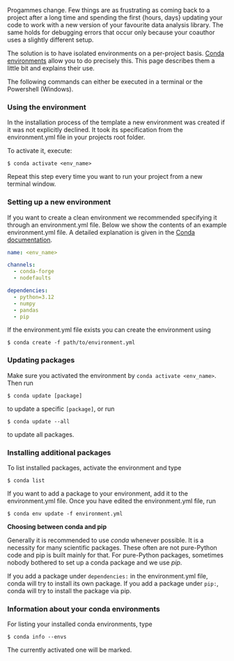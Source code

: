 Progammes change. Few things are as frustrating as coming back to a project after a long
time and spending the first {hours, days} updating your code to work with a new version
of your favourite data analysis library. The same holds for debugging errors that occur
only because your coauthor uses a slightly different setup.

The solution is to have isolated environments on a per-project basis.
[Conda environments](https://docs.conda.io/projects/conda/en/latest/user-guide/tasks/manage-environments.html)
allow you to do precisely this. This page describes them a little bit and explains their
use.

The following commands can either be executed in a terminal or the Powershell (Windows).

### Using the environment

In the installation process of the template a new environment was created if it was not
explicitly declined. It took its specification from the environment.yml file in your
projects root folder.

To activate it, execute:

```console
$ conda activate <env_name>
```

Repeat this step every time you want to run your project from a new terminal window.

### Setting up a new environment

If you want to create a clean environment we recommended specifying it through an
environment.yml file. Below we show the contents of an example environment.yml file. A
detailed explanation is given in the
[Conda documentation](https://conda.io/projects/conda/en/latest/user-guide/tasks/manage-environments.html#create-env-file-manually).

```yaml
name: <env_name>

channels:
  - conda-forge
  - nodefaults

dependencies:
  - python=3.12
  - numpy
  - pandas
  - pip
```

If the environment.yml file exists you can create the environment using

```console
$ conda create -f path/to/environment.yml
```

### Updating packages

Make sure you activated the environment by `conda activate <env_name>`. Then run

```console
$ conda update [package]
```

to update a specific `[package]`, or run

```console
$ conda update --all
```

to update all packages.

### Installing additional packages

To list installed packages, activate the environment and type

```console
$ conda list
```

If you want to add a package to your environment, add it to the environment.yml file.
Once you have edited the environment.yml file, run

```console
$ conda env update -f environment.yml
```

**Choosing between conda and pip**

Generally it is recommended to use *conda* whenever possible. It is a necessity for many
scientific packages. These often are not pure-Python code and pip is built mainly for
that. For pure-Python packages, sometimes nobody bothered to set up a conda package and
we use *pip*.

If you add a package under `dependencies:` in the environment.yml file, conda will try
to install its own package. If you add a package under `pip:`, conda will try to install
the package via pip.

### Information about your conda environments

For listing your installed conda environments, type

```console
$ conda info --envs
```

The currently activated one will be marked.
